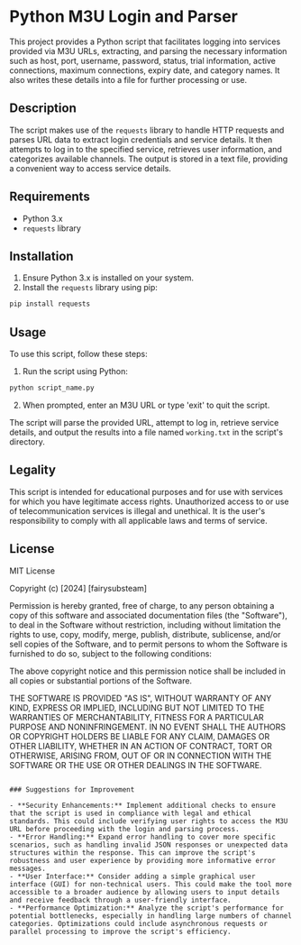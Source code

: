 # Python M3U Login and Parser

This project provides a Python script that facilitates logging into services provided via M3U URLs, extracting, and parsing the necessary information such as host, port, username, password, status, trial information, active connections, maximum connections, expiry date, and category names. It also writes these details into a file for further processing or use.

## Description

The script makes use of the `requests` library to handle HTTP requests and parses URL data to extract login credentials and service details. It then attempts to log in to the specified service, retrieves user information, and categorizes available channels. The output is stored in a text file, providing a convenient way to access service details.

## Requirements

- Python 3.x
- `requests` library

## Installation

1. Ensure Python 3.x is installed on your system.
2. Install the `requests` library using pip:

```bash
pip install requests
```

## Usage

To use this script, follow these steps:

1. Run the script using Python:

```bash
python script_name.py
```

2. When prompted, enter an M3U URL or type 'exit' to quit the script.

The script will parse the provided URL, attempt to log in, retrieve service details, and output the results into a file named `working.txt` in the script's directory.

## Legality

This script is intended for educational purposes and for use with services for which you have legitimate access rights. Unauthorized access to or use of telecommunication services is illegal and unethical. It is the user's responsibility to comply with all applicable laws and terms of service.

## License

MIT License

Copyright (c) [2024] [fairysubsteam]

Permission is hereby granted, free of charge, to any person obtaining a copy
of this software and associated documentation files (the "Software"), to deal
in the Software without restriction, including without limitation the rights
to use, copy, modify, merge, publish, distribute, sublicense, and/or sell
copies of the Software, and to permit persons to whom the Software is
furnished to do so, subject to the following conditions:

The above copyright notice and this permission notice shall be included in all
copies or substantial portions of the Software.

THE SOFTWARE IS PROVIDED "AS IS", WITHOUT WARRANTY OF ANY KIND, EXPRESS OR
IMPLIED, INCLUDING BUT NOT LIMITED TO THE WARRANTIES OF MERCHANTABILITY,
FITNESS FOR A PARTICULAR PURPOSE AND NONINFRINGEMENT. IN NO EVENT SHALL THE
AUTHORS OR COPYRIGHT HOLDERS BE LIABLE FOR ANY CLAIM, DAMAGES OR OTHER
LIABILITY, WHETHER IN AN ACTION OF CONTRACT, TORT OR OTHERWISE, ARISING FROM,
OUT OF OR IN CONNECTION WITH THE SOFTWARE OR THE USE OR OTHER DEALINGS IN THE
SOFTWARE.
```

### Suggestions for Improvement

- **Security Enhancements:** Implement additional checks to ensure that the script is used in compliance with legal and ethical standards. This could include verifying user rights to access the M3U URL before proceeding with the login and parsing process.
- **Error Handling:** Expand error handling to cover more specific scenarios, such as handling invalid JSON responses or unexpected data structures within the response. This can improve the script's robustness and user experience by providing more informative error messages.
- **User Interface:** Consider adding a simple graphical user interface (GUI) for non-technical users. This could make the tool more accessible to a broader audience by allowing users to input details and receive feedback through a user-friendly interface.
- **Performance Optimization:** Analyze the script's performance for potential bottlenecks, especially in handling large numbers of channel categories. Optimizations could include asynchronous requests or parallel processing to improve the script's efficiency.